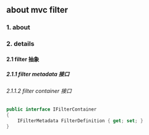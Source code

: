 ## about mvc filter



### 1. about



### 2. details

#### 2.1 filter 抽象

##### 2.1.1 filter metadata 接口

###### 2.1.1.2 filter container 接口

```c#
public interface IFilterContainer
{    
    IFilterMetadata FilterDefinition { get; set; }
}

```

